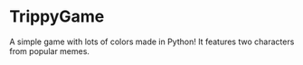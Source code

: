 # TrippyGame
A simple game with lots of colors made in Python!
It features two characters from popular memes.
